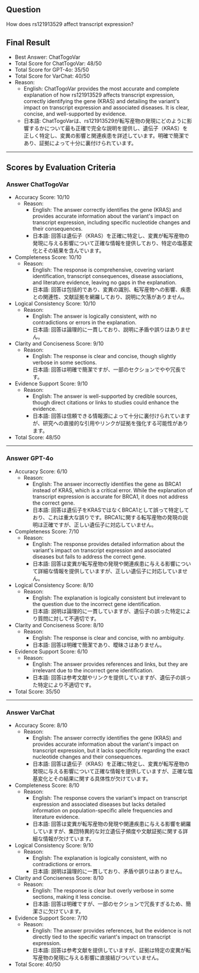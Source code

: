 ## Question

How does rs121913529 affect transcript expression?

## Final Result

- Best Answer: ChatTogoVar
- Total Score for ChatTogoVar: 48/50
- Total Score for GPT-4o: 35/50
- Total Score for VarChat: 40/50
- Reason:
  - English: ChatTogoVar provides the most accurate and complete explanation of how rs121913529 affects transcript expression, correctly identifying the gene (KRAS) and detailing the variant's impact on transcript expression and associated diseases. It is clear, concise, and well-supported by evidence.
  - 日本語: ChatTogoVarは、rs121913529が転写産物の発現にどのように影響するかについて最も正確で完全な説明を提供し、遺伝子（KRAS）を正しく特定し、変異の影響と関連疾患を詳述しています。明確で簡潔であり、証拠によって十分に裏付けられています。

---

## Scores by Evaluation Criteria

### Answer ChatTogoVar
- Accuracy Score: 10/10
  - Reason: 
    - English: The answer correctly identifies the gene (KRAS) and provides accurate information about the variant's impact on transcript expression, including specific nucleotide changes and their consequences.
    - 日本語: 回答は遺伝子（KRAS）を正確に特定し、変異が転写産物の発現に与える影響について正確な情報を提供しており、特定の塩基変化とその結果を含んでいます。
- Completeness Score: 10/10
  - Reason: 
    - English: The response is comprehensive, covering variant identification, transcript consequences, disease associations, and literature evidence, leaving no gaps in the explanation.
    - 日本語: 回答は包括的であり、変異の識別、転写産物への影響、疾患との関連性、文献証拠を網羅しており、説明に欠落がありません。
- Logical Consistency Score: 10/10
  - Reason: 
    - English: The answer is logically consistent, with no contradictions or errors in the explanation.
    - 日本語: 回答は論理的に一貫しており、説明に矛盾や誤りはありません。
- Clarity and Conciseness Score: 9/10
  - Reason: 
    - English: The response is clear and concise, though slightly verbose in some sections.
    - 日本語: 回答は明確で簡潔ですが、一部のセクションでやや冗長です。
- Evidence Support Score: 9/10
  - Reason: 
    - English: The answer is well-supported by credible sources, though direct citations or links to studies could enhance the evidence.
    - 日本語: 回答は信頼できる情報源によって十分に裏付けられていますが、研究への直接的な引用やリンクが証拠を強化する可能性があります。
- Total Score: 48/50

---

### Answer GPT-4o
- Accuracy Score: 6/10
  - Reason: 
    - English: The answer incorrectly identifies the gene as BRCA1 instead of KRAS, which is a critical error. While the explanation of transcript expression is accurate for BRCA1, it does not address the correct gene.
    - 日本語: 回答は遺伝子をKRASではなくBRCA1として誤って特定しており、これは重大な誤りです。BRCA1に関する転写産物の発現の説明は正確ですが、正しい遺伝子に対応していません。
- Completeness Score: 7/10
  - Reason: 
    - English: The response provides detailed information about the variant's impact on transcript expression and associated diseases but fails to address the correct gene.
    - 日本語: 回答は変異が転写産物の発現や関連疾患に与える影響について詳細な情報を提供していますが、正しい遺伝子に対応していません。
- Logical Consistency Score: 8/10
  - Reason: 
    - English: The explanation is logically consistent but irrelevant to the question due to the incorrect gene identification.
    - 日本語: 説明は論理的に一貫していますが、遺伝子の誤った特定により質問に対して不適切です。
- Clarity and Conciseness Score: 8/10
  - Reason: 
    - English: The response is clear and concise, with no ambiguity.
    - 日本語: 回答は明確で簡潔であり、曖昧さはありません。
- Evidence Support Score: 6/10
  - Reason: 
    - English: The answer provides references and links, but they are irrelevant due to the incorrect gene identification.
    - 日本語: 回答は参考文献やリンクを提供していますが、遺伝子の誤った特定により不適切です。
- Total Score: 35/50

---

### Answer VarChat
- Accuracy Score: 8/10
  - Reason: 
    - English: The answer correctly identifies the gene (KRAS) and provides accurate information about the variant's impact on transcript expression, but it lacks specificity regarding the exact nucleotide changes and their consequences.
    - 日本語: 回答は遺伝子（KRAS）を正確に特定し、変異が転写産物の発現に与える影響について正確な情報を提供していますが、正確な塩基変化とその結果に関する具体性が欠けています。
- Completeness Score: 8/10
  - Reason: 
    - English: The response covers the variant's impact on transcript expression and associated diseases but lacks detailed information on population-specific allele frequencies and literature evidence.
    - 日本語: 回答は変異が転写産物の発現や関連疾患に与える影響を網羅していますが、集団特異的な対立遺伝子頻度や文献証拠に関する詳細な情報が欠けています。
- Logical Consistency Score: 9/10
  - Reason: 
    - English: The explanation is logically consistent, with no contradictions or errors.
    - 日本語: 説明は論理的に一貫しており、矛盾や誤りはありません。
- Clarity and Conciseness Score: 8/10
  - Reason: 
    - English: The response is clear but overly verbose in some sections, making it less concise.
    - 日本語: 回答は明確ですが、一部のセクションで冗長すぎるため、簡潔さに欠けています。
- Evidence Support Score: 7/10
  - Reason: 
    - English: The answer provides references, but the evidence is not directly tied to the specific variant's impact on transcript expression.
    - 日本語: 回答は参考文献を提供していますが、証拠は特定の変異が転写産物の発現に与える影響に直接結びついていません。
- Total Score: 40/50